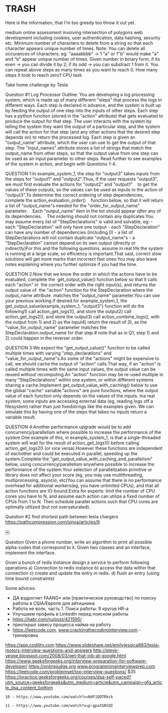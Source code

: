 # TRASH

Here is the information, that I'm too greedy too throw it out yet.

medium online assessment involving intersection of polygons
web development including cookies, user authentication, data hashing, security etc.
Minimum number of characters to delete from a string so that each character appears unique number of times. Note: You can delete all occurances of characters.
eg: "aaaabbbb" -> 1 "a" or 1"b" would make "a" and "b" appear unique number of times.
Given number in binary form, if its even -> you can divide it by 2; if its odd -> you can substract 1 from it. You can repeat above steps as many times as you want to reach 0. How many steps it took to reach zero?
CPU task

Take home challenge by Tesla

Question #1
Log Processor Outline: You are developing a log processing  system, which is made up of many different "steps" that process the logs in different ways. Each step is declared in advance, and the system is built up by feeding the output of one step into the inputs of other steps. Each step has a python function (stored in the "action" attribute) that gets evaluated to produce the output for that step. The user interacts with the system by telling the system they want the output of a particular step, and the system will call the action for that step (and any other actions that the desired step depends on) to return the processed log. Each step is given an "output_name" attribute, which the user can use to get the output of that step. The "input_names" attribute stores a list of strings that match the output_name from other steps, so that the output value from one step can be used as an input parameter to other steps. Read further to see examples of the system in action, and begin with Questions 1-4.


QUESTION 1:In example_system_1, the step for "output3" takes inputs from the steps for "output1" and "output2".Thus, if the user requests "output3", we must first evaluate the actions for "output2" and "output1"    to get the values of these outputs, so the values can be used as inputs to the action of "output3".To determine the correct ordering of step dependencies, complete the action_evaluation_order()    function below, so that it will return a list of "output_name"s needed for the "order_for_output_name" parameter.    Each "output_name" item in the list should appear *after* any of its dependencies.    The ordering should not contain any duplicates.You may assume every list of "StepDeclarations" is valid and solvable, eg: - each "StepDeclaration" will only have one output - each "StepDeclaration" can have any number of dependencies (including 0) - a list of StepDeclarations will not contain duplicate "output_name"s - a "StepDeclaration" cannot depend on its own output (directly or indirectly)For this and the following questions, assume in real life the system is running at a large scale, so efficiency is important.That said, correct slow solutions will get more marks than incorrect fast ones.You may also leave notes explaining where you further optimize if you had the time.  


QUESTION 2:Now that we know the order in which the actions have to be evaluated, complete the  get_output_value() function below so that it calls each "action" in  the correct order with the right input(s), and returns the output value of  the "action" function for the StepDeclaration where the output_name attribute  matches the "output_name" parameter.You can use your previous working if desired.for example_system_1, the get_output_value(example_system_1, "output3") function will do the following1) call action_get_logs1(), and store the output2) call action_get_logs2(), and store the output3) call action_combine_logs(), with the output from 1) and 2) as the input4) return the result of 3), as the "value_for_output_name" parameter matches the StepDeclaration.output_name for that step.# note that as in Q1, step 1) and 2) could happen in the reverser order.  


QUESTION 3:We expect the "get_output_value()" function to be called multiple times with varying "step_declarations" and "value_for_output_name"s.As some of the "actions" might be expensive to call, we should cache the output of "action" calls.That way, if an "action" is called multiple times with the same input values, the output value can be reused without recomputing.An "action" function may be re-used multiple in many "StepDeclarations" within one system, or within different systems sharing a cache.Implement get_output_value_with_caching() below to use the global "cache" variable."actions" are pure functions, where the output value of each function only depends on the values of the inputs. Ina real system, some inputs are accessing external data (eg, reading logs off a filesystem) rather than just fixedstrings like the examples given. We can simulate this by having one of the steps that takes no inputs return a variable result. 

QUESTION 4:Another performance upgrade would be to add concurrency/parallelism where possible to increase the performance of the system.One example of this, in example_system_1, is that a single-threaded system will wait for the result of action_get_logs1() before calling action_get_logs2() (or vice versa).However these functions are independent of eachother and could be executed in parallel, speeding up the system.Complete the "get_output_value_with_caching_and_parallelism" below, using concurrency/parallelism anywhere possible to increase the performance of the system.Your selection of parallelization primitive or library does not affect your score (eg, you may use multithreading, multiprocessing, asyncio, etc)You can assume that there is no performance overhead for additional workers(eg, you have unlimited CPUs), and that all action functions are IO-bound.Extra for experts: limit the number of CPU cores you have to N, and assume each action can utilize a fixed number of CPUs from 1 to N. Then schedule parallel actions such that CPU cores are optimally utilized (but not oversaturated). 

Question #2
find shortest path between tesla chargers
https://pathcompression.com/sinya/articles/9


￼

Question
Given a phone number, write an algorithm to print all possible alpha-codes that correspond to it.
Given two classes and an interface, implement the interface.


Given a bunch of redis instance design a service to perform following operations
a) Connection to redis instance
b) access the data within that connection
c) create and update the entry in redis.
d) flush an entry (using time bound constraints)


Some advices:
- ДА вздрогнет FAANG* или [практическое руководство] по поиску работы в США/Европе для айтишника
- Работа не волк, часть 1. Поиск работы: 9 кругов HR-a
- Улучшаем профиль в LinkedIn перед поиском работы
- https://habr.com/ru/post/421595/
- приоткрыл завесу процесса найма на работу
- https://leetcode.com, www.crackingthecodinginterview.com - тренировка

https://app.codility.com
https://www.slideshare.net/emilyjessica893/tesla-motors-interview-questions-and-answers
http://steve-yegge.blogspot.com/2008/03/get-that-job-at-google.html
https://www.geeksforgeeks.org/interview-preparation-for-software-developer/
https://onlinejudge.org
www.programminginterviewprep.com
https://leetcode.com/problemset/top-interview-questions/
$35 https://practice.geeksforgeeks.org/courses/dsa-self-paced?utm_source=geeksforgeeks&utm_medium=article&utm_campaign=gfg_article_dsa_content_bottom

	10 - https://www.youtube.com/watch?v=NdF1QDTRkck

	11 - https://www.youtube.com/watch?v=p-gpaIGRCQI




